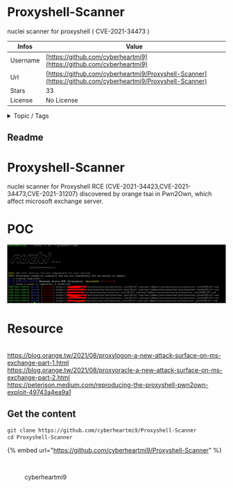 # Proxyshell-Scanner

nuclei scanner for proxyshell ( CVE-2021-34473 )

| Infos    | Value                                                              |
| -------- | -------------------------------------------------------------------|
| Username | [https://github.com/cyberheartmi9](https://github.com/cyberheartmi9) |
| Url      | [https://github.com/cyberheartmi9/Proxyshell-Scanner](https://github.com/cyberheartmi9/Proxyshell-Scanner)                                               |
| Stars    | 33                                                          |
| License  | No License                                                        |

<details>

<summary>Topic / Tags</summary>



</details>

## Readme

# Proxyshell-Scanner
nuclei scanner for Proxyshell RCE (CVE-2021-34423,CVE-2021-34473,CVE-2021-31207) discovered by orange tsai in Pwn2Own, which affect microsoft exchange server.


# POC

![alt text](https://github.com/cyberheartmi9/Proxyshell-Scanner/blob/main/screenshot/proxyshell.PNG)


# Resource
<br>https://blog.orange.tw/2021/08/proxylogon-a-new-attack-surface-on-ms-exchange-part-1.html
<br>https://blog.orange.tw/2021/08/proxyoracle-a-new-attack-surface-on-ms-exchange-part-2.html
<br>https://peterjson.medium.com/reproducing-the-proxyshell-pwn2own-exploit-49743a4ea9a1



## Get the content

```
git clone https://github.com/cyberheartmi9/Proxyshell-Scanner
cd Proxyshell-Scanner
```

{% embed url="https://github.com/cyberheartmi9/Proxyshell-Scanner" %}

<figure><img src="https://avatars.githubusercontent.com/u/12415756?v=4" alt=""><figcaption><p>cyberheartmi9</p></figcaption></figure>
